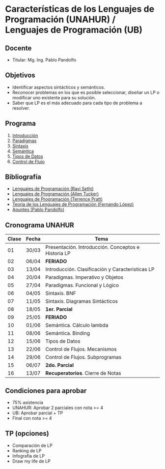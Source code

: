 # Características de los Lenguajes de Programación (UNAHUR) / Lenguajes de Programación (UB)

## Docente

* Titular: Mg. Ing. Pablo Pandolfo

## Objetivos

* Identificar aspectos sintácticos y semánticos.
* Reconocer problemas en los que es posible seleccionar, diseñar un LP o modificar uno existente para su solución.
* Saber que LP es el más adecuado para cada tipo de problema a resolver.

## Programa

1. [Introducción](doc/intro.md)
1. [Paradigmas](doc/paradigmas.md)
1. [Sintaxis](doc/sintaxis.md)
1. [Semántica](doc/semantica.md)
1. [Tipos de Datos](doc/tipos.md)
1. [Control de Flujo](doc/flujo.md)

## Bibliografía

* [Lenguajes de Programación (Ravi Sethi)](biblio/)
* [Lenguajes de Programación (Allen Tucker)](biblio/)
* [Lenguajes de Programación (Terrence Pratt)](biblio/)
* [Teoria de los Lenguajes de Programación (Fernando López)](biblio/)
* [Apuntes (Pablo Pandolfo)](doc/)

## Cronograma UNAHUR

| **Clase** | **Fecha** | **Tema** |
| -- | -- | -- |
| 01 | 30/03 | Presentación. Introducción. Conceptos e Historia LP |
| 02 | 06/04 | **FERIADO** |
| 03 | 13/04 | Introducción. Clasificación y Caracteristicas LP |
| 04 | 20/04 | Paradigmas. Imperativo y Objetos |
| 05 | 27/04 | Paradigmas. Funcional y Lógico |
| 06 | 04/05 | Sintaxis. BNF |
| 07 | 11/05 | Sintaxis. Diagramas Sintácticos |
| 08 | 18/05 | **1er. Parcial** |
| 09 | 25/05 | **FERIADO** |
| 10 | 01/06 | Semántica. Cálculo lambda |
| 11 | 08/06 | Semántica. Binding |
| 12 | 15/06 | Tipos de Datos |
| 13 | 22/06 | Control de Flujos. Mecanismos |
| 14 | 29/06 | Control de Flujos. Subprogramas |
| 15 | 06/07 | **2do. Parcial** |
| 16 | 13/07 | **Recuperatorios**. Cierre de Notas |

## Condiciones para aprobar

* 75% asistencia
* UNAHUR: Aprobar 2 parciales con nota >= 4
* UB: Aprobar parcial + TP
* Final con nota >= 4

## TP (opciones)

* Comparación de LP
* Ranking de LP
* Infografia de LP
* Draw my life de LP
